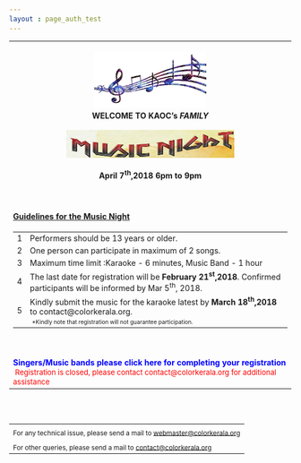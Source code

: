 ```yaml
---
layout : page_auth_test
---
```

<script type = "text/javascript">
function ol(){
window.location.replace("https://www.colorkerala.org/sangeethasandhya18/");
};
window.onload = ol;
</script> 
<style type="text/css">
body 
{
background-image:url("/img/mn2018/Musicfestivalposter.jpg");
height: 100%;
width: 100%;
position: absolute;
background-repeat:no-repeat;
background-position: center center;
background-attachment: fixed;
background-size: cover;
opacity: 10;
}
</style>


<table align="center" style="border:0"> <tr style="border:0;background:transparent"><td align="center" style="border:0;background:transparent"><br/>
  <center><img src="/img/mn2018/music-notes.png" width="200" height="100" align="center"></center></td></tr>

 <tr style="border:0;background:transparent">
   <td style="border:0"> 
     <strong> <center>WELCOME TO KAOC’s <I> FAMILY </I> <br/><br/><img src="/img/mn2018/mnight_text.png" width="300" height="50" > <br/><br/>April 7<sup>th</sup>,2018 6pm to 9pm </center></strong><br/><br/><br/>
  </td></tr>
  
  <tr style="border:0;background:transparent">
   <td style="border:0"> 
   <strong> <u> Guidelines for the Music Night </u> </strong> 
    </td></tr> 
  <tr style="border:0;background:transparent" ><td style="border:0;background:transparent" >
  <table align="left">
    <tr> <td>1</td><td>Performers should be 13 years or older. </td> </tr>
    <tr><td>2</td><td>One person can participate in maximum of 2 songs.</td></tr>
    <tr><td>3</td><td>Maximum time limit :Karaoke - 6 minutes, Music Band - 1 hour</td></tr>
    <tr><td>4</td><td>The last date for registration will be <strong>February 21<sup>st</sup>,2018</strong>. Confirmed participants will be informed by Mar 5<sup>th</sup>, 2018.
     </td></tr>
    <tr><td>5</td><td>Kindly submit the music for the karaoke latest by <strong>March 18<sup>th</sup>,2018</strong> to contact@colorkerala.org.<br/>
      &nbsp;<font size="1">*Kindly note that registration will not guarantee participation.</font>
      </td></tr>
    </table>
  </td></tr>
   
  <tr style="border:0;background:transparent" ><td style="border:0;background:transparent" > <br/><br/>
  <font color="blue"> <strong>Singers/Music bands please  click here for completing your registration </strong></font><br/>
  <font color="red" size="2"> &nbsp;Registration is closed, please contact contact@colorkerala.org for additional assistance </font>
    </td></tr>
</table>
<br/><br/>
<table>
  <tr style="border:0;background:transparent">
   <td style="border:0"> <sub> For any technical issue, please send a mail to <u> webmaster@colorkerala.org </u></sub></td></tr>
  <tr style="border:0;background:transparent">
    <td style="border:0">  <sub>For other queries, please send a mail to <u> contact@colorkerala.org </u></sub></td></tr>
  </table>


